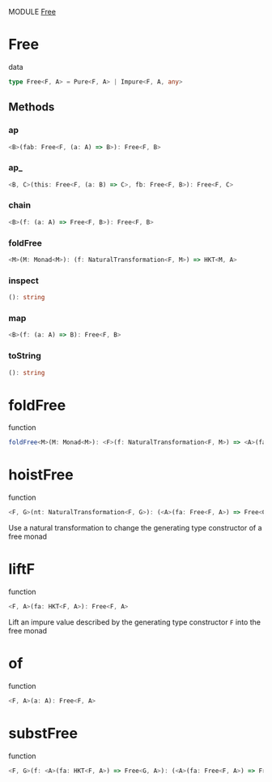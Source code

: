 MODULE [Free](https://github.com/gcanti/fp-ts/blob/master/src/Free.ts)
# Free
data
```ts
type Free<F, A> = Pure<F, A> | Impure<F, A, any>
```
## Methods

### ap
```ts
<B>(fab: Free<F, (a: A) => B>): Free<F, B> 
```
### ap_
```ts
<B, C>(this: Free<F, (a: B) => C>, fb: Free<F, B>): Free<F, C> 
```
### chain
```ts
<B>(f: (a: A) => Free<F, B>): Free<F, B> 
```
### foldFree
```ts
<M>(M: Monad<M>): (f: NaturalTransformation<F, M>) => HKT<M, A> 
```
### inspect
```ts
(): string 
```
### map
```ts
<B>(f: (a: A) => B): Free<F, B> 
```
### toString
```ts
(): string 
```
# foldFree
function
```ts
foldFree<M>(M: Monad<M>): <F>(f: NaturalTransformation<F, M>) => <A>(fa: Free<F, A>) => HKT<M, A> 
```

# hoistFree
function
```ts
<F, G>(nt: NaturalTransformation<F, G>): (<A>(fa: Free<F, A>) => Free<G, A>)
```
Use a natural transformation to change the generating type constructor of a free monad

# liftF
function
```ts
<F, A>(fa: HKT<F, A>): Free<F, A>
```
Lift an impure value described by the generating type constructor `F` into the free monad

# of
function
```ts
<F, A>(a: A): Free<F, A>
```

# substFree
function
```ts
<F, G>(f: <A>(fa: HKT<F, A>) => Free<G, A>): (<A>(fa: Free<F, A>) => Free<G, A>)
```